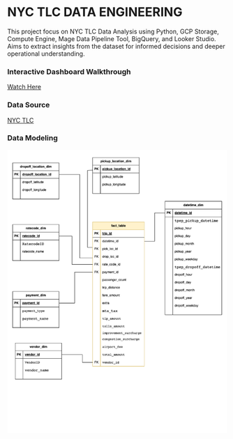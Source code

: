 # NYC TLC DATA ENGINEERING 
This project focus on NYC TLC Data Analysis using Python, GCP Storage, Compute Engine, Mage Data Pipeline Tool, BigQuery, and Looker Studio. Aims to extract insights from the dataset for informed decisions and deeper operational understanding.

### Interactive Dashboard Walkthrough
[Watch Here](https://youtu.be/0o6VXLd1TR8)

### Data Source 
[NYC TLC](https://www.nyc.gov/site/tlc/about/tlc-trip-record-data.page)

### Data Modeling
![Fact-Dimension Model](etl-pipeline-mage/data_model.png)
